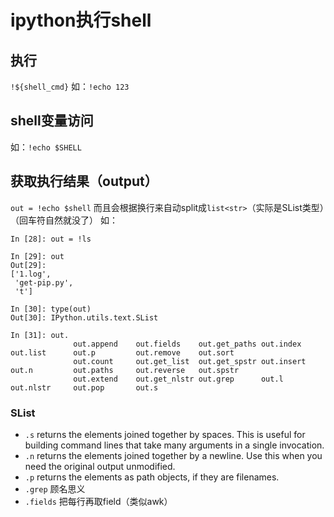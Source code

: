 
# ipython执行shell

## 执行
`!${shell_cmd}`
如：`!echo 123`

## shell变量访问
如：`!echo $SHELL`

## 获取执行结果（output）
`out = !echo $shell`
而且会根据换行来自动split成`list<str>`（实际是SList类型）（回车符自然就没了）
如：
```
In [28]: out = !ls

In [29]: out
Out[29]: 
['1.log',
 'get-pip.py',
 't']

In [30]: type(out)
Out[30]: IPython.utils.text.SList

In [31]: out.
              out.append    out.fields    out.get_paths out.index     out.list      out.p         out.remove    out.sort      
              out.count     out.get_list  out.get_spstr out.insert    out.n         out.paths     out.reverse   out.spstr     
              out.extend    out.get_nlstr out.grep      out.l         out.nlstr     out.pop       out.s  
```


### SList
* `.s` returns the elements joined together by spaces. This is useful for building command lines that take many arguments in a single invocation.
* `.n` returns the elements joined together by a newline. Use this when you need the original output unmodified.
* `.p` returns the elements as path objects, if they are filenames.
* `.grep` 顾名思义
* `.fields` 把每行再取field（类似awk）



